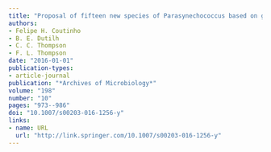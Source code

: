```yaml
---
title: "Proposal of fifteen new species of Parasynechococcus based on genomic, physiological and ecological features"
authors:
- Felipe H. Coutinho
- B. E. Dutilh
- C. C. Thompson
- F. L. Thompson
date: "2016-01-01"
publication-types:
- article-journal
publication: "*Archives of Microbiology*"
volume: "198"
number: "10"
pages: "973--986"
doi: "10.1007/s00203-016-1256-y"
links:
- name: URL
  url: "http://link.springer.com/10.1007/s00203-016-1256-y"
---
```

